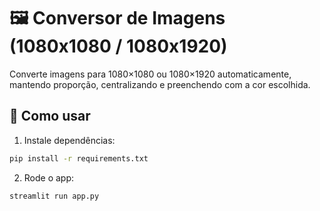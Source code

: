 # 🖼️ Conversor de Imagens (1080x1080 / 1080x1920)

Converte imagens para 1080×1080 ou 1080×1920 automaticamente,
mantendo proporção, centralizando e preenchendo com a cor escolhida.

## 🚀 Como usar

1. Instale dependências:
```bash
pip install -r requirements.txt
```
2. Rode o app:
```bash
streamlit run app.py
```
